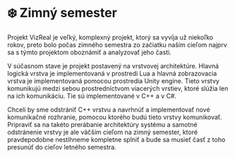 # ❄️ Zimný semester
Projekt VizReal je veľký, komplexný projekt, ktorý sa vyvíja už niekoľko rokov, preto bolo počas zimného semestra zo 
začiatku naším cieľom najprv sa s týmto projektom oboznámiť a analyzovať jeho časti. 

V súčasnom stave je projekt postavený na vrstvovej architektúre. Hlavná logická vrstva je implementovaná v prostredi 
Lua a hlavná zobrazovacia vrstva je implementovaná pomocou prostredia Unity engine. Tieto vrstvy komunikujú medzi 
sebou prostredníctvom viacerých vrstiev, ktoré slúžia len na ich komunikáciu. Tie sú implementované v C++ a v C#.  

Chceli by sme odstrániť C++ vrstvu a navrhnúť a implementovať nové komunikačné rozhranie, pomocou ktorého budú tieto 
vrstvy komunikovať. Pripraviť sa na takéto prerábanie architektúry systému a samotné odstránenie vrstvy je ale väčším 
cieľom na zimný semester, ktoré pravdepodobne nestihneme kompletne splniť a bude sa musieť časť z toho presunúť 
do cieľov letného semestra. 
